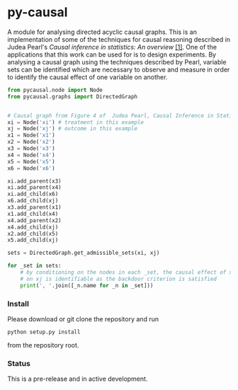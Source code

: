 # py-causal
A module for analysing directed acyclic causal graphs. This is an implementation of some of the techniques for causal reasoning described in Judea Pearl's *Causal inference in statistics: An overview* [[1]](https://ftp.cs.ucla.edu/pub/stat_ser/r350.pdf "[1]"). One of the applications that this work can be used for is to design experiments. By analysing a causal graph using the techniques described by Pearl, variable sets can be identified which are necessary to observe and measure in order to identify the causal effect of one variable on another.


```Python
from pycausal.node import Node
from pycausal.graphs import DirectedGraph


# Causal graph from Figure 4 of  Judea Pearl, Causal Inference in Statistics
xi = Node('xi') # treatment in this example
xj = Node('xj') # outcome in this example
x1 = Node('x1')
x2 = Node('x2')
x3 = Node('x3')
x4 = Node('x4')
x5 = Node('x5')
x6 = Node('x6')

xi.add_parent(x3)
xi.add_parent(x4)
xi.add_child(x6)
x6.add_child(xj)
x3.add_parent(x1)
x1.add_child(x4)
x4.add_parent(x2)
x4.add_child(xj)
x2.add_child(x5)
x5.add_child(xj)

sets = DirectedGraph.get_admissible_sets(xi, xj)

for _set in sets:
	# by conditioning on the nodes in each _set, the causal effect of xi
	# on xj is identifiable as the backdoor criterion is satisfied
    print(', '.join([_n.name for _n in _set]))
```

### Install
Please download or git clone the repository and run

``
python setup.py install
``

from the repository root.

### Status
This is a pre-release and in active development.